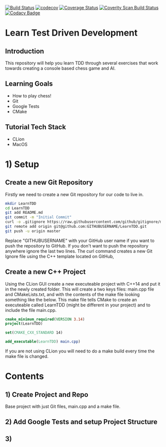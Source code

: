 [![Build Status](https://travis-ci.org/Alexander-Scott/HackerrankSolutions.svg?branch=master)](https://travis-ci.org/Alexander-Scott/HackerrankSolutions)
[![codecov](https://codecov.io/gh/Alexander-Scott/LearnTDD/branch/master/graph/badge.svg)](https://codecov.io/gh/Alexander-Scott/LearnTDD)
[![Coverage Status](https://coveralls.io/repos/github/Alexander-Scott/HackerrankSolutions/badge.svg?branch=master)](https://coveralls.io/github/Alexander-Scott/HackerrankSolutions?branch=master)
<a href="https://scan.coverity.com/projects/alexander-scott-hackerranksolutions">
  <img alt="Coverity Scan Build Status"
       src="https://scan.coverity.com/projects/18652/badge.svg"/>
[![Codacy Badge](https://api.codacy.com/project/badge/Grade/9d882ecec67a490088b782576abe205f)](https://www.codacy.com/app/Alexander-Scott/HackerrankSolutions?utm_source=github.com&amp;utm_medium=referral&amp;utm_content=Alexander-Scott/HackerrankSolutions&amp;utm_campaign=Badge_Grade)

# Learn Test Driven Development

## Introduction

This repository will help you learn TDD through several exercises that work towards creating a console based chess game and AI. 

## Learning Goals
- How to play chess!
- Git
- Google Tests
- CMake

## Tutorial Tech Stack
- CLion
- MacOS

#   1) Setup

## Create a new Git Repository

Firstly we need to create a new Git repository for our code to live in. 

```sh
mkdir LearnTDD
cd LearnTDD
git add README.md
git commit -m "Initial Commit"
curl -o .gitignore https://raw.githubusercontent.com/github/gitignore/master/C%2B%2B.gitignore
git remote add origin git@github.com:GITHUBUSERNAME/LearnTDD.git
git push -u origin master
```

Replace "GITHUBUSERNAME" with your GitHub user name if you want to push the repository to GitHub. If you don't want to push the repository anywhere ignore the last two lines. The curl command creates a new Git Ignore file using the C++ template located on GitHub, 


## Create a new C++ Project

Using the CLion GUI create a new executeable project with C++14 and put it in the newly created folder. This will create a two keys files: main.cpp file and CMakeLists.txt, and with the contents of the make file looking something like the below. This make file tells CMake to create an executeable called LearnTDD (might be different in your project) and to include the file main.cpp. 

```cmake
cmake_minimum_required(VERSION 3.14)
project(LearnTDD)

set(CMAKE_CXX_STANDARD 14)

add_executable(LearnTDD) main.cpp)
```

If you are not using CLion you will need to do a make build every time the make file is changed. 

# Contents

## 1) Create Project and Repo

Base project with just Git files, main.cpp and a make file.

## 2) Add Google Tests and setup Project Structure

## 3) 

